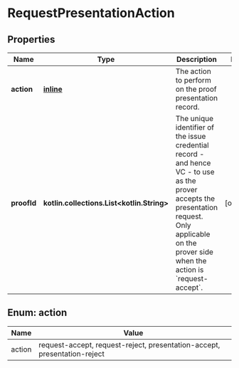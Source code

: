 
# RequestPresentationAction

## Properties
Name | Type | Description | Notes
------------ | ------------- | ------------- | -------------
**action** | [**inline**](#Action) | The action to perform on the proof presentation record. | 
**proofId** | **kotlin.collections.List&lt;kotlin.String&gt;** | The unique identifier of the issue credential record - and hence VC - to use as the prover accepts the presentation request. Only applicable on the prover side when the action is &#x60;request-accept&#x60;. |  [optional]


<a id="Action"></a>
## Enum: action
Name | Value
---- | -----
action | request-accept, request-reject, presentation-accept, presentation-reject



